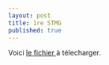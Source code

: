 ```yaml
---
layout: post
title: 1re STMG 
published: true
---
```


Voici  <a href="https://github.com/raveluz/raveluz.github.io/blob/master/docs/sneakers.xlsx"> le fichier </a> à télecharger.




